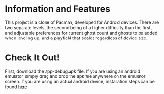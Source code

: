 # Information and Features
This project is a clone of Pacman, developed for Android devices. There are two separate levels, the second being of a higher difficulty than the first, and adjustable preferences for current ghost count and ghosts to be added when leveling up, and a playfield that scales regardless of device size.

# Check It Out!
First, download the app-debug.apk file. If you are using an android emulator, simply drag and drop the apk file anywhere on the emulator screen. If you are using an actual android device, installation steps can be found [here](https://www.wikihow.tech/Install-APK-Files-on-Android)
